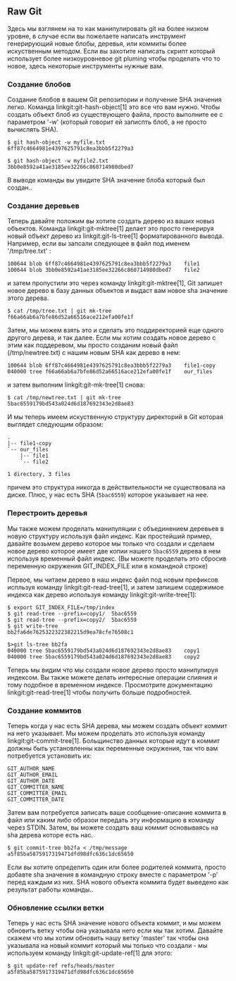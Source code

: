 ## Raw Git ##

Здесь мы взглянем на то как манипулировать git на более низком уровне, в случае если вы пожелаете написать инструмент генерирующий новые блобы, деревья, или коммиты более искуственным методом. Если вы захотите написать скрипт который использует более низкоуровневое  git pluming  чтобы проделать что то новое, здесь некоторые инструменты нужные вам.

### Создание блобов ###

Создание блобов в вашем Git репозитории и получение SHA значения легко. Команда linkgit:git-hash-object[1] это все что вам нужно. Чтобы создать объект блоб из существующего файла, просто выполните ее с параметром '-w' (который говорит ей записпть блоб, а не просто вычислять SHA).

	$ git hash-object -w myfile.txt
	6ff87c4664981e4397625791c8ea3bbb5f2279a3

	$ git hash-object -w myfile2.txt
	3bb0e8592a41ae3185ee32266c860714980dbed7

В выводе команды вы увидите SHA значение блоба который был создан..

### Создание деревьев ###

Теперь давайте положим вы хотите создать дерево из ваших новыз объектов. Команда linkgit:git-mktree[1] делает это просто генерируя новый объект дерево из linkgit:git-ls-tree[1] форматированного вывода. Например, если вы запсали следующее в файл под именем '/tmp/tree.txt' :

	100644 blob 6ff87c4664981e4397625791c8ea3bbb5f2279a3	file1
	100644 blob 3bb0e8592a41ae3185ee32266c860714980dbed7	file2

и затем пропустили это через команду linkgit:git-mktree[1], Git запишет новое дерево в базу данных объектов и выдаст вам новое sha значение этого дерева.

	$ cat /tmp/tree.txt | git mk-tree
	f66a66ab6a7bfe86d52a66516ace212efa00fe1f

Затем, мы можем взять это и сделать это поддиректорией еще одного другого дерева, и так далее. Если мы хотим создать новое дерево с этим как поддеревом, мы просто созданим новый файл (/tmp/newtree.txt) с нашим новым SHA как дерево в нем:

	100644 blob 6ff87c4664981e4397625791c8ea3bbb5f2279a3	file1-copy
	040000 tree f66a66ab6a7bfe86d52a66516ace212efa00fe1f	our_files

и затем выполним linkgit:git-mk-tree[1] снова:

	$ cat /tmp/newtree.txt | git mk-tree
	5bac6559179bd543a024d6d187692343e2d8ae83

И мы теперь имеем искуственную структуру директорий в Git которая выглядет следующим образом:

	.
	|-- file1-copy
	`-- our_files
	    |-- file1
	    `-- file2

	1 directory, 3 files
	
причем это структура никогда в действительности не существовала на диске. Плюс, у нас есть SHA (<code>5bac6559</code>) которое указывает на нее.

### Перестроить деревья ###

Мы также можем проделать манипуляции с объединением деревьев в новую структуру используя файл индекс. Как простейший пример, давайте возьмем дерево которое мы только что создали и сделаем новое дерево которое имеет две копии нашего <code>5bac6559</code> дерева в нем используя временный файл индекс. (Вы можете проделать это сбросив переменную окружения GIT_INDEX_FILE или в командной строке)

Первое, мы читаем дерево в наш индекс файл под новым префиксов испльзуя команду
linkgit:git-read-tree[1], и затем запишем содержимое индекса как дерево используя команду linkgit:git-write-tree[1]:

	$ export GIT_INDEX_FILE=/tmp/index
	$ git read-tree --prefix=copy1/  5bac6559
	$ git read-tree --prefix=copy2/  5bac6559
	$ git write-tree 
	bb2fa6de7625322322382215d9ea78cfe76508c1
	
	$>git ls-tree bb2fa
	040000 tree 5bac6559179bd543a024d6d187692343e2d8ae83	copy1
	040000 tree 5bac6559179bd543a024d6d187692343e2d8ae83	copy2
	
Теперь мы видим что мы создали новое дерево просто манипулируя индексом. Вы также можете делать интересные операции слияния и тому подобное в временном индексе. Просмотрите документацию linkgit:git-read-tree[1] чтобы получить больше подробностей.

### Создание коммитов ###

Теперь когда у нас есть SHA дерева, мы можем создать объект коммит на него указывает. Мы можем проделать это используя команду linkgit:git-commit-tree[1]. Больщинство данных которые идут в коммит должны быть установленны как переменные окружения, так что вам потребуется установить их:

	GIT_AUTHOR_NAME
	GIT_AUTHOR_EMAIL
	GIT_AUTHOR_DATE
	GIT_COMMITTER_NAME
	GIT_COMMITTER_EMAIL
	GIT_COMMITTER_DATE

Затем вам потребуется записать ваше сообщение-описание коммита в файл или каким либо образои передать эту информацию в команду через STDIN. Затем, вы можете создать ваш коммит основываясь на sha дерева которе есть нас.

	$ git commit-tree bb2fa < /tmp/message
	a5f85ba5875917319471dfd98dfc636c1dc65650
	
Если вы хотите определить один или более родителей коммита, просто добавте sha значения в командную строку вместе с параметром '-p' перед каждым из них. SHA нового объекта коммита будет выведено как результат работы команды..

### Обновление ссылки ветки ###

Теперь у нас есть SHA значение нового объекта коммит, и мы можем обновить ветку чтобы она указывала него если мы так хотим. Давайте скажем что мы хотим обновить нашу ветку 'master' так чтобы она указывала на новый коммит который мы только что создали - мы используем команду linkgit:git-update-ref[1] для этого:

	$ git update-ref refs/heads/master a5f85ba5875917319471dfd98dfc636c1dc65650

